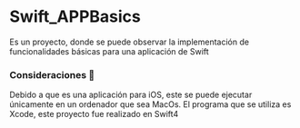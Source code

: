 # Swift_APPBasics

Es un proyecto, donde se puede observar la implementación de funcionalidades básicas para una aplicación de Swift

### Consideraciones 🔧

Debido a que es una aplicación para iOS, este se puede ejecutar únicamente en un ordenador que sea MacOs. El programa que se utiliza es Xcode, este proyecto fue realizado en Swift4
